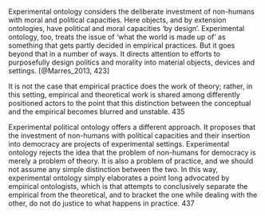 
Experimental ontology considers the deliberate investment of non-humans with moral and political capacities. Here objects, and by extension ontologies, have political and moral capacities ‘by design’. Experimental ontology, too, treats the issue of ‘what the world is made up of’ as something that gets partly decided in empirical practices. But it goes beyond that in a number of ways. It directs attention to efforts to purposefully design politics and morality into material objects, devices and settings. [@Marres_2013, 423]


It is not the case that empirical practice does the work of theory; rather, in this setting, empirical and theoretical work is shared among differently positioned actors to the point that this distinction between the conceptual and the empirical becomes blurred and unstable. 435


Experimental political ontology offers a different approach. It proposes that the investment of non-humans with political capacities and their insertion into democracy are projects of experimental settings. Experimental ontology rejects the idea that the problem of non-humans for democracy is merely a problem of theory. It is also a problem of practice, and we should not assume any simple distinction between the two. In this way, experimental ontology simply elaborates a point long advocated by empirical ontologists, which is that attempts to conclusively separate the empirical from the theoretical, and to bracket the one while dealing with the other, do not do justice to what happens in practice. 437
